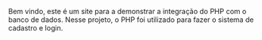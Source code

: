 Bem vindo, este é um site para a demonstrar a integração do PHP com o banco de dados. Nesse projeto, o PHP foi utilizado para fazer o sistema de cadastro e login.